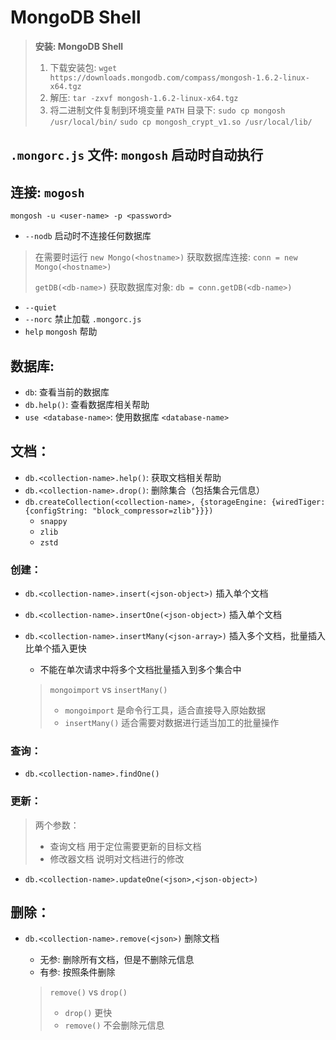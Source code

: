 # MongoDB Shell

> **安装: MongoDB Shell**
>
> 1. 下载安装包: `wget https://downloads.mongodb.com/compass/mongosh-1.6.2-linux-x64.tgz`
> 2. 解压: `tar -zxvf mongosh-1.6.2-linux-x64.tgz`
> 3. 将二进制文件复制到环境变量 `PATH`
     目录下: `sudo cp mongosh /usr/local/bin/` `sudo cp mongosh_crypt_v1.so /usr/local/lib/`

## `.mongorc.js` 文件: `mongosh` 启动时自动执行

## 连接: `mogosh`

`mongosh -u <user-name> -p <password>`

* `--nodb` 启动时不连接任何数据库

> 在需要时运行 `new Mongo(<hostname>)` 获取数据库连接: `conn = new Mongo(<hostname>)`
>
> `getDB(<db-name>)` 获取数据库对象: `db = conn.getDB(<db-name>)`

* `--quiet`
* `--norc` 禁止加载 `.mongorc.js`
* `help` `mongosh` 帮助

## 数据库:

* `db`: 查看当前的数据库
* `db.help()`: 查看数据库相关帮助
* `use <database-name>`: 使用数据库 `<database-name>`

## 文档：

* `db.<collection-name>.help()`: 获取文档相关帮助
* `db.<collection-name>.drop()`: 删除集合（包括集合元信息）
* `db.createCollection(<collection-name>, {storageEngine: {wiredTiger: {configString: "block_compressor=zlib"}}})`
    * `snappy`
    * `zlib`
    * `zstd`

### 创建：

* `db.<collection-name>.insert(<json-object>)` 插入单个文档
* `db.<collection-name>.insertOne(<json-object>)` 插入单个文档
* `db.<collection-name>.insertMany(<json-array>)` 插入多个文档，批量插入比单个插入更快
    * 不能在单次请求中将多个文档批量插入到多个集合中

  > `mongoimport` vs `insertMany()`
  >
  > * `mongoimport` 是命令行工具，适合直接导入原始数据
  > * `insertMany()` 适合需要对数据进行适当加工的批量操作

### 查询：

* `db.<collection-name>.findOne()`

### 更新：

> 两个参数：
> * 查询文档 用于定位需要更新的目标文档
> * 修改器文档 说明对文档进行的修改

* `db.<collection-name>.updateOne(<json>,<json-object>)`

## 删除：

* `db.<collection-name>.remove(<json>)` 删除文档
    * 无参: 删除所有文档，但是不删除元信息
    * 有参: 按照条件删除

  > `remove()` vs `drop()`
  >
  > * `drop()` 更快
  > * `remove()` 不会删除元信息
